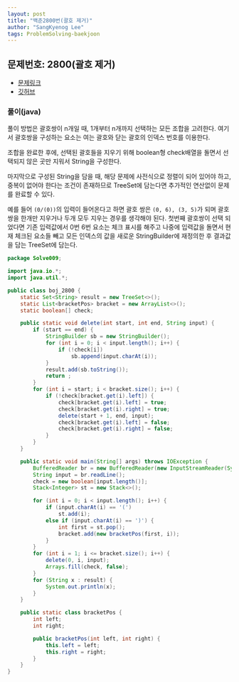 ```yaml
---
layout: post
title: "백준2800번(괄호 제거)"
author: "SangKyenog Lee"
tags: ProblemSolving-baekjoon
---
```


## 문제번호: 2800(괄호 제거)
- [문제링크](https://www.acmicpc.net/problem/2800)
- [깃허브](https://github.com/sksk713/PS/blob/master/Solve009/boj_2800.java)

### 풀이(java)
풀이 방법은 괄호쌍이 n개일 때, 1개부터 n개까지 선택하는 모든 조합을 고려한다. 여기서 괄호쌍을 구성하는 요소는 여는 괄호와 닫는 괄호의 인덱스 번호를 이용한다.

조합을 완료한 후에, 선택된 괄호들을 지우기 위해 boolean형 check배열을 돌면서 선택되지 않은 곳만 지워서 String을 구성한다.

마지막으로 구성된 String을 담을 때, 해당 문제에 사전식으로 정렬이 되어 있어야 하고, 중복이 없어야 한다는 조건이 존재하므로 TreeSet에 담는다면 추가적인 연산없이 문제를 완료할 수 있다.

예를 들어 `(0/(0))`의 입력이 들어온다고 하면 괄호 쌍은 `(0, 6), (3, 5)`가 되며 괄호쌍을 한개만 지우거나 두개 모두 지우는 경우를 생각해야 된다. 첫번째 괄호쌍이 선택 되었다면 기존 입력값에서 0번 6번 요소는 체크 표시를 해주고 나중에 입력값을 돌면서 현재 체크된 요소들 빼고 모든 인덱스의 값을 새로운 StringBuilder에 재정의한 후 결과값을 담는 TreeSet에 담는다.

```java
package Solve009;

import java.io.*;
import java.util.*;

public class boj_2800 {
    static Set<String> result = new TreeSet<>();
    static List<bracketPos> bracket = new ArrayList<>();
    static boolean[] check;

    public static void delete(int start, int end, String input) {
        if (start == end) {
            StringBuilder sb = new StringBuilder();
            for (int i = 0; i < input.length(); i++) {
                if (!check[i])
                    sb.append(input.charAt(i));
            }
            result.add(sb.toString());
            return ;
        }
        for (int i = start; i < bracket.size(); i++) {
            if (!check[bracket.get(i).left]) {
                check[bracket.get(i).left] = true;
                check[bracket.get(i).right] = true;
                delete(start + 1, end, input);
                check[bracket.get(i).left] = false;
                check[bracket.get(i).right] = false;
            }
        }
    }

    public static void main(String[] args) throws IOException {
        BufferedReader br = new BufferedReader(new InputStreamReader(System.in));
        String input = br.readLine();
        check = new boolean[input.length()];
        Stack<Integer> st = new Stack<>();

        for (int i = 0; i < input.length(); i++) {
            if (input.charAt(i) == '(')
                st.add(i);
            else if (input.charAt(i) == ')') {
                int first = st.pop();
                bracket.add(new bracketPos(first, i));
            }
        }
        for (int i = 1; i <= bracket.size(); i++) {
            delete(0, i, input);
            Arrays.fill(check, false);
        }
        for (String x : result) {
            System.out.println(x);
        }
    }

    public static class bracketPos {
        int left;
        int right;

        public bracketPos(int left, int right) {
            this.left = left;
            this.right = right;
        }
    }
}
```
